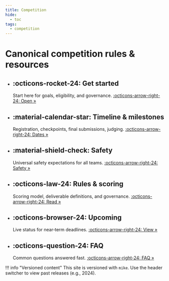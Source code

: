 ```yaml
---
title: Competition
hide:
  - toc
tags:
  - competition
---
```


# Canonical competition rules & resources

<div class="grid cards" markdown>

- :octicons-rocket-24: __Get started__
    ---

    Start here for goals, eligibility, and governance.
    [:octicons-arrow-right-24: Open »](overview.md)

- :material-calendar-star: __Timeline & milestones__
    ---

    Registration, checkpoints, final submissions, judging.
    [:octicons-arrow-right-24: Dates »](timeline.md)

- :material-shield-check: __Safety__
    ---

    Universal safety expectations for all teams.
    [:octicons-arrow-right-24: Safety »](safety.md)

- :octicons-law-24: __Rules & scoring__
    ---

    Scoring model, deliverable definitions, and governance.
    [:octicons-arrow-right-24: Read »](rules-scoring.md)

- :octicons-browser-24: __Upcoming__
    ---

    Live status for near‑term deadlines.
    [:octicons-arrow-right-24: View »](upcoming.md)

- :octicons-question-24: __FAQ__
    ---

    Common questions answered fast.
    [:octicons-arrow-right-24: FAQ »](../faq.md)

</div>

!!! info "Versioned content"
    This site is versioned with `mike`. Use the header switcher to view past releases (e.g., 2024).
